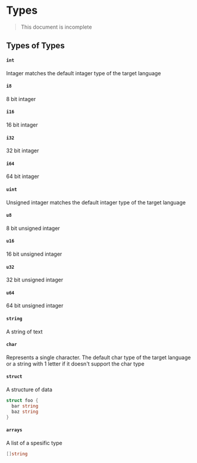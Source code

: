 # Types

> This document is incomplete

## Types of Types

#### `int`

Intager matches the default intager type of the target language

#### `i8`

8 bit intager

#### `i16`

16 bit intager

#### `i32`

32 bit intager

#### `i64`

64 bit intager

#### `uint`

Unsigned intager matches the default intager type of the target language

#### `u8`

8 bit unsigned intager

#### `u16`

16 bit unsigned intager

#### `u32`

32 bit unsigned intager

#### `u64`

64 bit unsigned intager

#### `string`

A string of text

#### `char`

Represents a single character.
The default char type of the target language or a string with 1 letter if it doesn't support the char type

#### `struct`

A structure of data
```go
struct foo {
  bar string
  baz string
}
```

#### `arrays`

A list of a spesific type
```go
[]string
```
